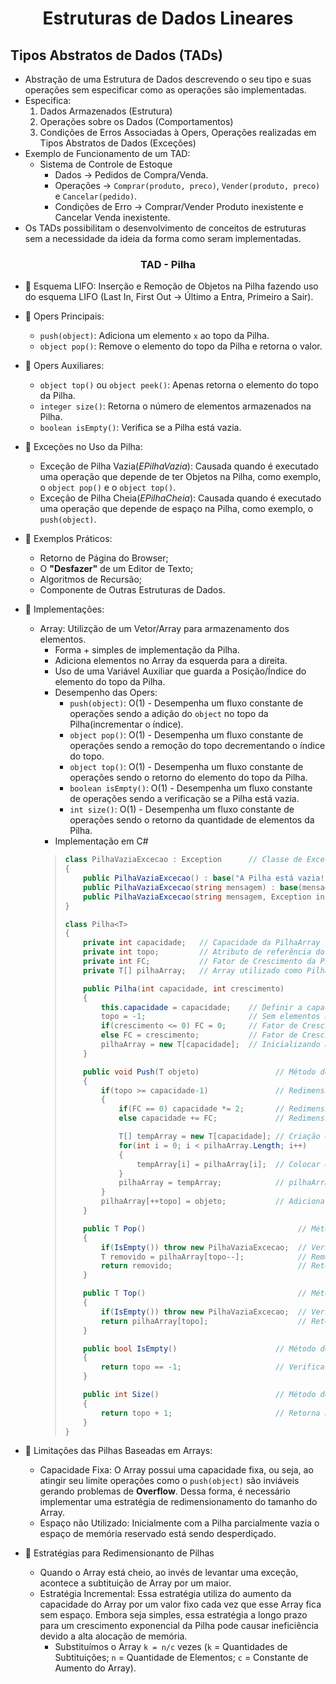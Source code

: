 <h1 align="center">Estruturas de Dados Lineares</h1>

<h2>Tipos Abstratos de Dados (TADs)</h2>

  - Abstração de uma Estrutura de Dados descrevendo o seu tipo e suas operações sem especificar como as operações são implementadas. 
  - Especifica:
      1. Dados Armazenados (Estrutura)
      2. Operações sobre os Dados (Comportamentos)
      3. Condições de Erros Associadas à Opers, Operações realizadas em Tipos Abstratos de Dados (Exceções)
  - Exemplo de Funcionamento de um TAD:
      - Sistema de Controle de Estoque
           - Dados -> Pedidos de Compra/Venda.
           - Operações -> `Comprar(produto, preco)`, `Vender(produto, preco)` e `Cancelar(pedido)`.
           - Condições de Erro -> Comprar/Vender Produto inexistente e Cancelar Venda inexistente.
  - Os TADs possibilitam o desenvolvimento de conceitos de estruturas sem a necessidade da ideia da forma como seram implementadas.

<h3 align="center">TAD - Pilha</h3>

  - 📌 Esquema LIFO: Inserção e Remoção de Objetos na Pilha fazendo uso do esquema LIFO (Last In, First Out -> Último a Entra, Primeiro a Sair).

  - 📌 Opers Principais:
      - `push(object)`: Adiciona um elemento `x` ao topo da Pilha.
      - `object pop()`: Remove o elemento do topo da Pilha e retorna o valor.

  - 📌 Opers Auxiliares:
      - `object top()` ou `object peek()`: Apenas retorna o elemento do topo da Pilha.
      - `integer size()`: Retorna o número de elementos armazenados na Pilha.
      - `boolean isEmpty()`: Verifica se a Pilha está vazia.

  - 📌 Exceções no Uso da Pilha:
      - Exceção de Pilha Vazia(*EPilhaVazia*): Causada quando é executado uma operação que depende de ter Objetos na Pilha, como exemplo, o `object pop()` e o `object top()`.
      - Exceção de Pilha Cheia(*EPilhaCheia*): Causada quando é executado uma operação que depende de espaço na Pilha, como exemplo, o `push(object)`.

  - 📌 Exemplos Práticos:
      - Retorno de Página do Browser;
      - O **"Desfazer"** de um Editor de Texto;
      - Algoritmos de Recursão;
      - Componente de Outras Estruturas de Dados.

  - 📌 Implementações:
      - Array: Utilizção de um Vetor/Array para armazenamento dos elementos.
          - Forma + simples de implementação da Pilha.
          - Adiciona elementos no Array da esquerda para a direita.
          - Uso de uma Variável Auxiliar que guarda a Posição/Índice do elemento do topo da Pilha.
          - Desempenho das Opers:
              - `push(object)`: O(1) - Desempenha um fluxo constante de operações sendo a adição do `object` no topo da Pilha(incrementar o índice).
              - `object pop()`: O(1) - Desempenha um fluxo constante de operações sendo a remoção do topo decrementando o índice do topo.
              - `object top()`: O(1) - Desempenha um fluxo constante de operações sendo o retorno do elemento do topo da Pilha.
              - `boolean isEmpty()`: O(1) - Desempenha um fluxo constante de operações sendo a verificação se a Pilha está vazia.
              - `int size()`: O(1) - Desempenha um fluxo constante de operações sendo o retorno da quantidade de elementos da Pilha.
          - Implementação em C#
          > ```csharp
          > class PilhaVaziaExcecao : Exception      // Classe de Exceção de Pilha Vazia
          > {
          >     public PilhaVaziaExcecao() : base("A Pilha está vazia!") {}
          >     public PilhaVaziaExcecao(string mensagem) : base(mensagem) {}
          >     public PilhaVaziaExcecao(string mensagem, Exception inner) : base(mensagem, inner) {}
          > }
          > 
          > class Pilha<T>
          > {
          >     private int capacidade;   // Capacidade da PilhaArray
          >     private int topo;         // Atributo de referência do Topo da Pilha
          >     private int FC;           // Fator de Crescimento da PilhaArray - Incremental ou Duplicativa
          >     private T[] pilhaArray;   // Array utilizado como Pilha
          >
          >     public Pilha(int capacidade, int crescimento)
          >     {
          >         this.capacidade = capacidade;    // Definir a capacidade da PilhaArray
          >         topo = -1;                       // Sem elementos na PilhaArray
          >         if(crescimento <= 0) FC = 0;     // Fator de Crescimento por Duplicação
          >         else FC = crescimento;           // Fator de Crescimento por Incrementação
          >         pilhaArray = new T[capacidade];  // Inicializando a PilhaArray
          >     }
          >
          >     public void Push(T objeto)                 // Método de Adicionar Elemento no Topo da Pilha
          >     {
          >         if(topo >= capacidade-1)               // Redimensionamento do tamanho da PilhaArray - Excedeu o Limite
          >         {
          >             if(FC == 0) capacidade *= 2;       // Redimensionamento por Duplicação
          >             else capacidade += FC;             // Redimensionamento por Incrementação
          >
          >             T[] tempArray = new T[capacidade]; // Criação de um Array temporário
          >             for(int i = 0; i < pilhaArray.Length; i++)
          >             {
          >                 tempArray[i] = pilhaArray[i];  // Colocar os elementos do antigo Array (pilhaArray) para o novo Array (tempArray)
          >             }
          >             pilhaArray = tempArray;            // pilhaArray passa a ser o novo Array
          >         }
          >         pilhaArray[++topo] = objeto;           // Adicionar o novo elemento a PilhaArray
          >     }
          >
          >     public T Pop()                                  // Método de Remover Elemento do Topo da Pilha
          >     {
          >         if(IsEmpty()) throw new PilhaVaziaExcecao;  // Verificar se a PilhaArray está Vazia
          >         T removido = pilhaArray[topo--];            // Remover o elemento do Topo da PilhaArray
          >         return removido;                            // Retorna o elemento removido
          >     }
          >
          >     public T Top()                                  // Método de Retorno do Elemento do Topo da Pilha
          >     {
          >         if(IsEmpty()) throw new PilhaVaziaExcecao;  // Verificar se a PilhaArray está Vazia
          >         return pilhaArray[topo];                    // Retorna o elemento do Topo
          >     }
          >
          >     public bool IsEmpty()                      // Método de Verificar se a Pilha está Vazia
          >     {
          >         return topo == -1;                     // Verificar se a Topo da PilhaArray é igual a -1, ou seja, está Vazia
          >     }
          >
          >     public int Size()                          // Método de Retorna a Quantidade de Elementos da Pilha
          >     {
          >         return topo + 1;                       // Retorna a quantidade de elementos da PilhaArray
          >     }
          > }

  - 📌 Limitações das Pilhas Baseadas em Arrays:
      - Capacidade Fixa: O Array possui uma capacidade fixa, ou seja, ao atingir seu limite operações como o `push(object)` são inviáveis gerando problemas de **Overflow**. Dessa forma, é necessário implementar uma estratégia de redimensionamento do tamanho do Array.
      - Espaço não Utilizado: Inicialmente com a Pilha parcialmente vazia o espaço de memória reservado está sendo desperdiçado.

  - 📌 Estratégias para Redimensionanto de Pilhas
      - Quando o Array está cheio, ao invés de levantar uma exceção, acontece a subtituição de Array por um maior. 
      - Estratégia Incremental: Essa estratégia utiliza do aumento da capacidade do Array por um valor fixo cada vez que esse Array fica sem espaço. Embora seja simples, essa estratégia a longo prazo para um crescimento exponencial da Pilha pode causar ineficiência devido a alta alocação de memória.
          - Substituímos o Array `k = n/c` vezes (`k` = Quantidades de Subtituições; `n` = Quantidade de Elementos; `c` = Constante de Aumento do Array).
